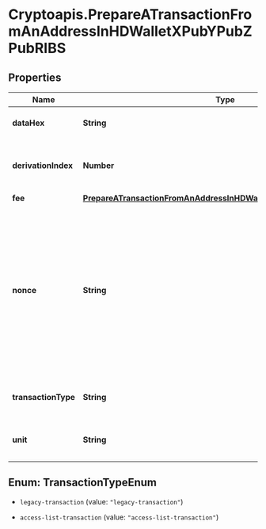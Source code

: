 # Cryptoapis.PrepareATransactionFromAnAddressInHDWalletXPubYPubZPubRIBS

## Properties

Name | Type | Description | Notes
------------ | ------------- | ------------- | -------------
**dataHex** | **String** | Representation of the data in hex value | 
**derivationIndex** | **Number** | Representation of the derivation index of the xpub address | 
**fee** | [**PrepareATransactionFromAnAddressInHDWalletXPubYPubZPubRIBSEFee**](PrepareATransactionFromAnAddressInHDWalletXPubYPubZPubRIBSEFee.md) |  | 
**nonce** | **String** | Represents the sequential running number for an address, starting from 0 for the first transaction. E.g., if the nonce of a transaction is 10, it would be the 11th transaction sent from the sender&#39;s address. | 
**transactionType** | **String** | Representation of the transaction type | 
**unit** | **String** | Represents the unit of the amount to be sent. | 



## Enum: TransactionTypeEnum


* `legacy-transaction` (value: `"legacy-transaction"`)

* `access-list-transaction` (value: `"access-list-transaction"`)




